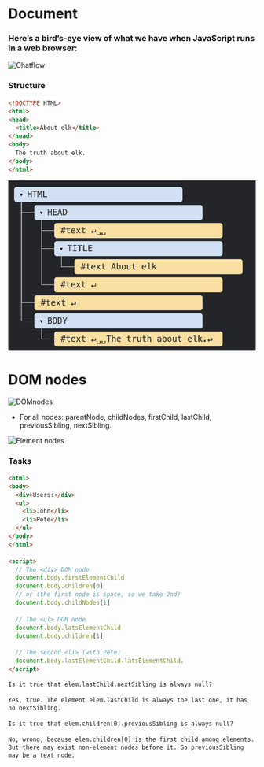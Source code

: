 # Document

### Here’s a bird’s-eye view of what we have when JavaScript runs in a web browser:
![Chatflow](https://javascript.info/article/browser-environment/windowObjects.svg)

### Structure
```html
<!DOCTYPE HTML>
<html>
<head>
  <title>About elk</title>
</head>
<body>
  The truth about elk.
</body>
</html>
```
![Chat-flow](https://github.com/Lam-Big-Water/FM-StartWithJS/blob/main/theModernJS/dom/structure.png)


# DOM nodes
![DOMnodes](https://javascript.info/article/dom-navigation/dom-links.svg)

- For all nodes: parentNode, childNodes, firstChild, lastChild, previousSibling, nextSibling.

![Element nodes](https://javascript.info/article/dom-navigation/dom-links-elements.svg)

### Tasks
```html
<html>
<body>
  <div>Users:</div>
  <ul>
    <li>John</li>
    <li>Pete</li>
  </ul>
</body>
</html>

<script>
  // The <div> DOM node
  document.body.firstElementChild
  document.body.children[0]
  // or (the first node is space, so we take 2nd)
  document.body.childNodes[1]

  // The <ul> DOM node
  document.body.latsElementChild
  document.body.children[1]

  // The second <li> (with Pete)
  document.body.lastElementChild.latsElementChild.
</script>
```

```text
Is it true that elem.lastChild.nextSibling is always null?

Yes, true. The element elem.lastChild is always the last one, it has no nextSibling.

Is it true that elem.children[0].previousSibling is always null?

No, wrong, because elem.children[0] is the first child among elements. But there may exist non-element nodes before it. So previousSibling may be a text node.

```

